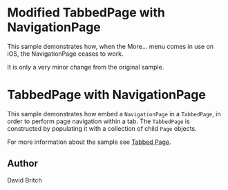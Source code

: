 Modified TabbedPage with NavigationPage
=======================================
This sample demonstrates how, when the More... menu comes in use on iOS, the NavigationPage ceases to work.

It is only a very minor change from the original sample.

TabbedPage with NavigationPage
==============================

This sample demonstrates how embed a `NavigationPage` in a `TabbedPage`, in order to perform page navigation within a tab. The `TabbedPage` is constructed by populating it with a collection of child `Page` objects.

For more information about the sample see [Tabbed Page](http://developer.xamarin.com/guides/cross-platform/xamarin-forms/user-interface/navigation/tabbed-page/).

Author
------

David Britch
